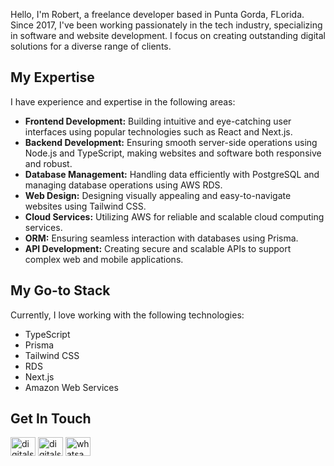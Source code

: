 Hello, I'm Robert, a freelance developer based in Punta Gorda, FLorida. Since 2017, I've been working passionately in the tech industry, specializing in software and website development. I focus on creating outstanding digital solutions for a diverse range of clients.

## My Expertise

I have experience and expertise in the following areas:

- **Frontend Development:** Building intuitive and eye-catching user interfaces using popular technologies such as React and Next.js.
- **Backend Development:** Ensuring smooth server-side operations using Node.js and TypeScript, making websites and software both responsive and robust.
- **Database Management:** Handling data efficiently with PostgreSQL and managing database operations using AWS RDS.
- **Web Design:** Designing visually appealing and easy-to-navigate websites using Tailwind CSS.
- **Cloud Services:** Utilizing AWS for reliable and scalable cloud computing services.
- **ORM:** Ensuring seamless interaction with databases using Prisma.
- **API Development:** Creating secure and scalable APIs to support complex web and mobile applications.

## My Go-to Stack

Currently, I love working with the following technologies:

- TypeScript
- Prisma
- Tailwind CSS
- RDS
- Next.js
- Amazon Web Services

## Get In Touch

<p align="left">
<a href="#" target="blank"><img align="center" src="https://raw.githubusercontent.com/rahuldkjain/github-profile-readme-generator/master/src/images/icons/Social/twitter.svg" alt="digitalstackri" height="30" width="40" /></a>
<a href="#" target="blank"><img align="center" src="https://raw.githubusercontent.com/rahuldkjain/github-profile-readme-generator/master/src/images/icons/Social/facebook.svg" alt="digitalstacktech" height="30" width="40" /></a>
<a href="#" target="blank"><img align="center" src="https://res.cloudinary.com/digital-stack-marketing/image/upload/v1684447003/Whatsapp-logo_bjtxcz.png" alt="whatsapp" height="30" width="40" /></a>
</p>
